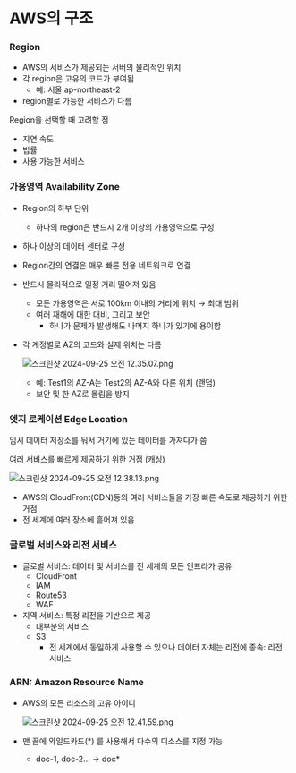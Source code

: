 # AWS의 구조

### Region

- AWS의 서비스가 제공되는 서버의 물리적인 위치
- 각 region은 고유의 코드가 부여됨
    - 예: 서울 ap-northeast-2
- region별로 가능한 서비스가 다름

Region을 선택할 때 고려할 점

- 지연 속도
- 법률
- 사용 가능한 서비스

### **가용영역 Availability Zone**

- Region의 하부 단위
    - 하나의 region은 반드시 2개 이상의 가용영역으로 구성
- 하나 이상의 데이터 센터로 구성
- Region간의 연결은 매우 빠른 전용 네트워크로 연결
- 반드시 물리적으로 일정 거리 떨어져 있음
    - 모든 가용영역은 서로 100km 이내의 거리에 위치 → 최대 범위
    - 여러 재해에 대한 대비, 그리고 보안
        - 하나가 문제가 발생해도 나머지 하나가 있기에 용이함
- 각 계정별로 AZ의 코드와 실제 위치는 다름
    
    ![스크린샷 2024-09-25 오전 12.35.07.png](AWS%E1%84%8B%E1%85%B4%20%E1%84%80%E1%85%AE%E1%84%8C%E1%85%A9%2010bac785293b80cba1dacbf9c3ee5e74/%25E1%2584%2589%25E1%2585%25B3%25E1%2584%258F%25E1%2585%25B3%25E1%2584%2585%25E1%2585%25B5%25E1%2586%25AB%25E1%2584%2589%25E1%2585%25A3%25E1%2586%25BA_2024-09-25_%25E1%2584%258B%25E1%2585%25A9%25E1%2584%258C%25E1%2585%25A5%25E1%2586%25AB_12.35.07.png)
    
    - 예: Test1의 AZ-A는 Test2의 AZ-A와 다른 위치 (랜덤)
    - 보안 및 한 AZ로 몰림을 방지

### 엣지 로케이션 Edge Location

임시 데이터 저장소를 둬서 거기에 있는 데이터를 가져다가 씀

여러 서비스를 빠르게 제공하기 위한 거점 (캐싱)

![스크린샷 2024-09-25 오전 12.38.13.png](AWS%E1%84%8B%E1%85%B4%20%E1%84%80%E1%85%AE%E1%84%8C%E1%85%A9%2010bac785293b80cba1dacbf9c3ee5e74/%25E1%2584%2589%25E1%2585%25B3%25E1%2584%258F%25E1%2585%25B3%25E1%2584%2585%25E1%2585%25B5%25E1%2586%25AB%25E1%2584%2589%25E1%2585%25A3%25E1%2586%25BA_2024-09-25_%25E1%2584%258B%25E1%2585%25A9%25E1%2584%258C%25E1%2585%25A5%25E1%2586%25AB_12.38.13.png)

- AWS의 CloudFront(CDN)등의 여러 서비스들을 가장 빠른 속도로 제공하기 위한 거점
- 전 세계에 여러 장소에 흩어져 있음

### 글로벌 서비스와 리전 서비스

- 글로벌 서비스: 데이터 및 서비스를 전 세계의 모든 인프라가 공유
    - CloudFront
    - IAM
    - Route53
    - WAF
- 지역 서비스: 특정 리전을 기반으로 제공
    - 대부분의 서비스
    - S3
        - 전 세계에서 동일하게 사용할 수 있으나 데이터 자체는 리전에 종속: 리전 서비스

### ARN: Amazon Resource Name

- AWS의 모든 리소스의 고유 아이디
    
    ![스크린샷 2024-09-25 오전 12.41.59.png](AWS%E1%84%8B%E1%85%B4%20%E1%84%80%E1%85%AE%E1%84%8C%E1%85%A9%2010bac785293b80cba1dacbf9c3ee5e74/%25E1%2584%2589%25E1%2585%25B3%25E1%2584%258F%25E1%2585%25B3%25E1%2584%2585%25E1%2585%25B5%25E1%2586%25AB%25E1%2584%2589%25E1%2585%25A3%25E1%2586%25BA_2024-09-25_%25E1%2584%258B%25E1%2585%25A9%25E1%2584%258C%25E1%2585%25A5%25E1%2586%25AB_12.41.59.png)
    
- 맨 끝에 와일드카드(*) 를 사용해서 다수의 디소스를 지정 가능
    - doc-1, doc-2… → doc*